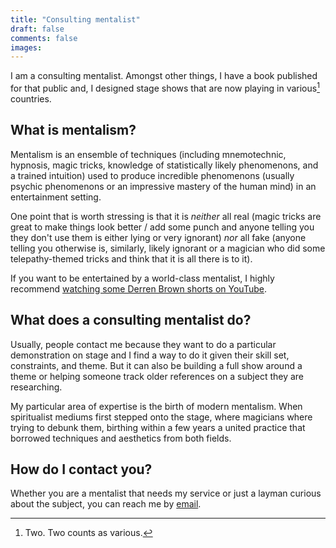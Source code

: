```yaml
---
title: "Consulting mentalist"
draft: false
comments: false
images:
---
```


I am a consulting mentalist.
Amongst other things, I have a book published for that public and, I designed stage shows that are now playing in various[^two] countries.

[^two]: Two. Two counts as various.

## What is mentalism?

Mentalism is an ensemble of techniques (including mnemotechnic, hypnosis, magic tricks, knowledge of statistically likely phenomenons, and a trained intuition) used to produce incredible phenomenons (usually psychic phenomenons or an impressive mastery of the human mind) in an entertainment setting.

One point that is worth stressing is that it is *neither* all real (magic tricks are great to make things look better / add some punch and anyone telling you they don't use them is either lying or very ignorant) *nor* all fake (anyone telling you otherwise is, similarly, likely ignorant or a magician who did some telepathy-themed tricks and think that it is all there is to it).

If you want to be entertained by a world-class mentalist, I highly recommend [watching some Derren Brown shorts on YouTube](https://www.youtube.com/c/OfficialDerren).

## What does a consulting mentalist do?

Usually, people contact me because they want to do a particular demonstration on stage and I find a way to do it given their skill set, constraints, and theme.
But it can also be building a full show around a theme or helping someone track older references on a subject they are researching.

My particular area of expertise is the birth of modern mentalism. When spiritualist mediums first stepped onto the stage, where magicians where trying to debunk them, birthing within a few years a united practice that borrowed techniques and aesthetics from both fields.

## How do I contact you?

Whether you are a mentalist that needs my service or just a layman curious about the subject, you can reach me by [email](mailto:nestordemeure+mentalism@gmail.com).
